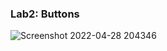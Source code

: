### Lab2: Buttons
![Screenshot 2022-04-28 204346](https://user-images.githubusercontent.com/81466207/165784311-dfa547ce-5bc8-43a2-8b7f-edd11dc2c009.jpg)
